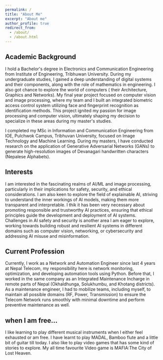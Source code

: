 ```yaml
---
permalink: /
title: "About Me"
excerpt: "About me"
author_profile: true
redirect_from: 
  - /about/
  - /about.html
---
```



## Academic Background

I hold a Bachelor's degree in Electronics and Communication Engineering from Institute of Engineering, Tribhuwan University. During my undergraduate studies, I gained a deep understanding of digital systems and their components, along with the role of mathematics in engineering. I also got chance to explore the world of computers ( their Architecture, Graphics and  Networks). My final year project focused on computer vision and image processing, where my team and I built an integrated biometric access control system utilizing face and fingerprint recognition as identification methods. This project ignited my passion for image processing and computer vision, ultimately shaping my decision to specialize in these areas during my master's studies.

I completed my MSc in Information and Communication Engineering from IOE, Pulchwok Campus, Tribhuvan University, focused on Image Technology and Machine Learning. During my masters, I have conducted research on the application of Generative Adversarial Networks (GANs) to generate high-resolution images of Devanagari handwritten characters (Nepalese Alphabets).


## Interests

I am interested in the fascinating realms of AI/ML and image processing, particularly in their implications for safety, security, and ethical considerations. I am  also keen to explore the field of explainable AI, striving to understand the inner workings of AI models, making them more transparent and interpretable. I thik it has been very necessary about promoting responsible and trustworthy AI practices, ensuring that ethical principles guide the development and deployment of AI systems. Challenges in AI safety and security is another area I am eager to explore, working towards building robust and resilient AI systems in different domains such as computer vision, networking, or cybersecurity and addressing AI misuse and misinformation.


## Current Profession

Currently, I work as a Network and Automation Engineer since last 4 years at Nepal Telecom, my responsibility here is network monitoring, optimization, and developing automation tools using Python. Before that, I worked in the same company as an Integrated Maintenance Incharge in remote parts of Nepal (Okhaldhunga, Solukhumbu, and Khotang districts). As a maintenance engineer, I had to mobilize teams, including myself, to maintain all possible domains (RF, Power, Transmission) to ensure the Telecom Network runs smoothly with minimal downtime and perform preventive maintenance as well.



## when I am free...

I like learning to play different musical instruments when I either feel exhausted or am free. I have learnt to play MADAL, Bamboo flute and a little bit of guitar till today. I also like to play video games that has some kind of stories to explore. My all time favourite Video game is MAFIA:The City of Lost Heaven.